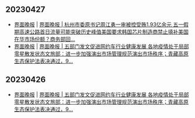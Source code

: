 ## 20230427
- [界面晚报](https://www.jiemian.com/lists/426.html) | [界面晚报 | 杭州市委原书记周江勇一审被控受贿1.93亿余元 五一假期高速公路首日流量可能突破历史峰值美国要求韩国芯片制造商禁止填补美国在华市场份额？商务部回...](https://www.jiemian.com/article/9321897.html)
- [界面晚报](https://www.jiemian.com/lists/426.html) | [界面晚报 | 五部门发文促进网约车行业健康发展 各地疫情处于局部零星散发状态文旅部：进一步加强演出市场管理规范演出市场秩序；青藏高原生态保护法表决通过，9...](https://www.jiemian.com/article/9313780.html)

## 20230426
- [界面晚报](https://www.jiemian.com/lists/426.html) | [界面晚报 | 五部门发文促进网约车行业健康发展 各地疫情处于局部零星散发状态文旅部：进一步加强演出市场管理规范演出市场秩序；青藏高原生态保护法表决通过，9...](https://www.jiemian.com/article/9313780.html)

